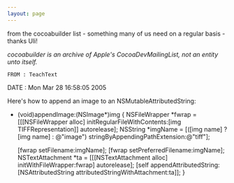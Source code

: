 ```yaml
---
layout: page
---
```


from the cocoabuilder list - something many of us need on a regular basis - thanks Uli!

*cocoabuilder is an archive of Apple's CocoaDevMailingList, not an entity unto itself.*

    FROM : TeachText
DATE : Mon Mar 28 16:58:05 2005

Here's how to append an image to an NSMutableAttributedString:

- (void)appendImage:(NSImage*)img
{
  NSFileWrapper *fwrap = [[[NSFileWrapper alloc] initRegularFileWithContents:[img TIFFRepresentation]] autorelease];
  NSString *imgName = [([img name] ? [img name] : @"image") stringByAppendingPathExtension:@"tiff"];

  [fwrap setFilename:imgName];
  [fwrap setPreferredFilename:imgName];
  NSTextAttachment *ta = [[[NSTextAttachment alloc] initWithFileWrapper:fwrap] autorelease];
  [self appendAttributedString:[NSAttributedString attributedStringWithAttachment:ta]];
}
